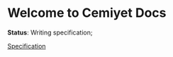 # Welcome to Cemiyet Docs

**Status**: Writing specification;

 [Specification](cemiyet/specification/)
